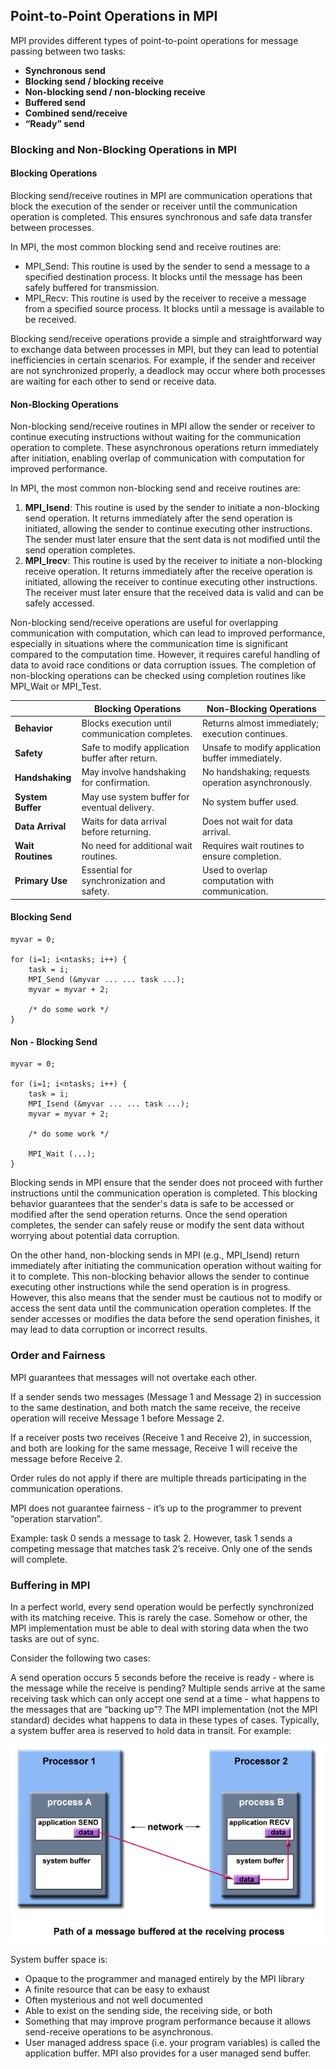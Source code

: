 
## Point-to-Point Operations in MPI

MPI provides different types of point-to-point operations for message passing between two tasks:

- **Synchronous send**
- **Blocking send / blocking receive**
- **Non-blocking send / non-blocking receive**
- **Buffered send**
- **Combined send/receive**
- **“Ready” send**

### Blocking and Non-Blocking Operations in MPI

#### Blocking Operations

Blocking send/receive routines in MPI are communication operations that block the execution of the sender or receiver until the communication operation is completed. This ensures synchronous and safe data transfer between processes.

In MPI, the most common blocking send and receive routines are:

- MPI_Send: This routine is used by the sender to send a message to a specified destination process. It blocks until the message has been safely buffered for transmission.
- MPI_Recv: This routine is used by the receiver to receive a message from a specified source process. It blocks until a message is available to be received.

Blocking send/receive operations provide a simple and straightforward way to exchange data between processes in MPI, but they can lead to potential inefficiencies in certain scenarios. For example, if the sender and receiver are not synchronized properly, a deadlock may occur where both processes are waiting for each other to send or receive data.

#### Non-Blocking Operations

Non-blocking send/receive routines in MPI allow the sender or receiver to continue executing instructions without waiting for the communication operation to complete. These asynchronous operations return immediately after initiation, enabling overlap of communication with computation for improved performance.

In MPI, the most common non-blocking send and receive routines are:

1. **MPI_Isend**: This routine is used by the sender to initiate a non-blocking send operation. It returns immediately after the send operation is initiated, allowing the sender to continue executing other instructions. The sender must later ensure that the sent data is not modified until the send operation completes.
2. **MPI_Irecv**: This routine is used by the receiver to initiate a non-blocking receive operation. It returns immediately after the receive operation is initiated, allowing the receiver to continue executing other instructions. The receiver must later ensure that the received data is valid and can be safely accessed.

Non-blocking send/receive operations are useful for overlapping communication with computation, which can lead to improved performance, especially in situations where the communication time is significant compared to the computation time. However, it requires careful handling of data to avoid race conditions or data corruption issues. The completion of non-blocking operations can be checked using completion routines like MPI_Wait or MPI_Test.

|                        | Blocking Operations                                | Non-Blocking Operations                             |
|------------------------|----------------------------------------------------|-----------------------------------------------------|
| **Behavior**           | Blocks execution until communication completes.    | Returns almost immediately; execution continues.    |
| **Safety**             | Safe to modify application buffer after return.     | Unsafe to modify application buffer immediately.    |
| **Handshaking**        | May involve handshaking for confirmation.          | No handshaking; requests operation asynchronously. |
| **System Buffer**      | May use system buffer for eventual delivery.       | No system buffer used.                              |
| **Data Arrival**       | Waits for data arrival before returning.           | Does not wait for data arrival.                     |
| **Wait Routines**      | No need for additional wait routines.              | Requires wait routines to ensure completion.        |
| **Primary Use**        | Essential for synchronization and safety.           | Used to overlap computation with communication.     |

#### Blocking Send

```
myvar = 0;

for (i=1; i<ntasks; i++) {
    task = i;
    MPI_Send (&myvar ... ... task ...);
    myvar = myvar + 2;

    /* do some work */
}
```


#### Non - Blocking Send

```
myvar = 0;

for (i=1; i<ntasks; i++) {
    task = i;
    MPI_Isend (&myvar ... ... task ...);
    myvar = myvar + 2;

    /* do some work */

    MPI_Wait (...);
}
```

Blocking sends in MPI ensure that the sender does not proceed with further instructions until the communication operation is completed. This blocking behavior guarantees that the sender's data is safe to be accessed or modified after the send operation returns. Once the send operation completes, the sender can safely reuse or modify the sent data without worrying about potential data corruption.

On the other hand, non-blocking sends in MPI (e.g., MPI_Isend) return immediately after initiating the communication operation without waiting for it to complete. This non-blocking behavior allows the sender to continue executing other instructions while the send operation is in progress. However, this also means that the sender must be cautious not to modify or access the sent data until the communication operation completes. If the sender accesses or modifies the data before the send operation finishes, it may lead to data corruption or incorrect results.

### Order and Fairness

MPI guarantees that messages will not overtake each other.

If a sender sends two messages (Message 1 and Message 2) in succession to the same destination, and both match the same receive, the receive operation will receive Message 1 before Message 2.

If a receiver posts two receives (Receive 1 and Receive 2), in succession, and both are looking for the same message, Receive 1 will receive the message before Receive 2.

Order rules do not apply if there are multiple threads participating in the communication operations.

MPI does not guarantee fairness - it’s up to the programmer to prevent “operation starvation”.

Example: task 0 sends a message to task 2. However, task 1 sends a competing message that matches task 2’s receive. Only one of the sends will complete.

### Buffering in MPI

In a perfect world, every send operation would be perfectly synchronized with its matching receive. This is rarely the case. Somehow or other, the MPI implementation must be able to deal with storing data when the two tasks are out of sync.

Consider the following two cases:

A send operation occurs 5 seconds before the receive is ready - where is the message while the receive is pending?
Multiple sends arrive at the same receiving task which can only accept one send at a time - what happens to the messages that are “backing up”?
The MPI implementation (not the MPI standard) decides what happens to data in these types of cases. Typically, a system buffer area is reserved to hold data in transit. For example:

![Buffer Recv](buffer_recv.jpg)

System buffer space is:

- Opaque to the programmer and managed entirely by the MPI library
- A finite resource that can be easy to exhaust
- Often mysterious and not well documented
- Able to exist on the sending side, the receiving side, or both
- Something that may improve program performance because it allows send-receive operations to be asynchronous.
- User managed address space (i.e. your program variables) is called the application buffer. MPI also provides for a user managed send buffer.

